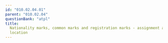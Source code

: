 ```yaml
---
id: "010.02.04.01"
parent: "010.02.04"
questionBank: "atpl"
title:
  Nationality marks, common marks and registration marks - assignment and
  location
---
```

